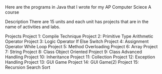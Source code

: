 Here are the programs in Java that I wrote for my AP Computer Sciece A course

Description
There are 15 units and each unit has projects that are in the name of activities and labs.

Projects
Project 1: Compile Technique
Project 2: Primitive Type Arithmetic Operator
Project 3: Logic Operator If Else Switch
Project 4: Assignment Operator While Loop
Project 5: Method Overloading
Project 6: Array
Project 7: String
Project 8: Class Object Oriented
Project 9: Class Advanced Handling
Project 10: Inheritance
Project 11: Collection
Project 12: Exception Handling
Project 13: GUI Game
Project 14: GUI Game(2)
Project 15: Recursion Search Sort
